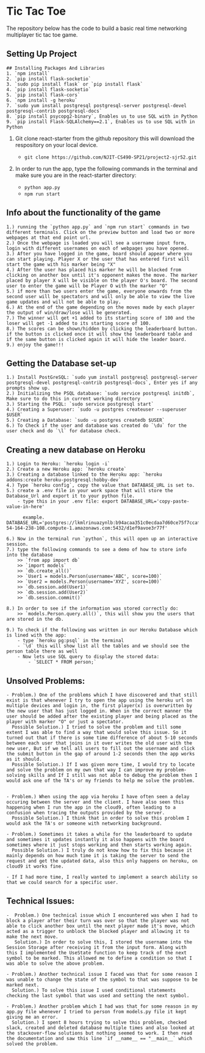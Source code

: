 # Tic Tac Toe 

The repository below has the code to build a basic real time networking multiplayer tic tac toe game.

## Setting Up Project
    ## Installing Packages And Libraries
    1. `npm install`
    2. `pip install flask-socketio`
    3. `sudo pip install flask` or `pip install flask`
    4. `pip install flask-socketio`
    5. `pip install flask-cors`
    6. `npm install -g heroku`
    7. `sudo yum install postgresql postgresql-server postgresql-devel postgresql-contrib postgresql-docs`
    8. `pip install psycopg2-binary`, Enables us to use SQL with in Python
    9. `pip install Flask-SQLAlchemy==2.1`, Enables us to use SQL with in Python
    

1. Git clone react-starter from the github repository this will download the respository on your local device.
    - `git clone https://github.com/NJIT-CS490-SP21/project2-sjr52.git`

2. In order to run the app, type the following commands in the terminal and make sure you are in the react-starter directory:
    - `python app.py`
    - `npm run start`

## Info about the functionality of the game
    1.) running the `python app.py` and `npm run start` commands in two different terminals. Click on the preview button and load two or more webpages at that end point url.
    2.) Once the webpage is loaded you will see a username input form, login with different usernames on each of webpages you have opened.
    3.) After you have logged in the game, board should appear where you can start playing. Player X or the user that has entered first will start the game with his marker being "X"
    4.) After the user has placed his marker he will be blocked from clicking on another box until it's opponent makes the move. The marker placed by player X will be visible on the player O's board. The second user to enter the game will be Player O with the marker "O"
    5.) if more than two users enter the game, everyone onwards from the second user will be spectators and will only be able to view the live game updates and will not be able to play.
    6.) At the end of the game depending on the moves made by each player the output of win/draw/lose will be generated.
    7.) The winner will get +1 added to its starting score of 100 and the loser will get -1 added to its starting score of 100.
    8.) The scores can be shown/hidden by clicking the leaderboard button. if the button is clicked once it will show the leaderboard table and if the same button is clicked again it will hide the leader board.
    9.) enjoy the game!!!
    
## Getting the Database set-up
    1.) Install PostGreSQL: `sudo yum install postgresql postgresql-server postgresql-devel postgresql-contrib postgresql-docs`, Enter yes if any prompts show up.
    2.) Initializing the PSQL database: `sudo service postgresql initdb`, Make sure to do this in current working directory
    3.) Starting the PSQL: `sudo service postgresql start`
    4.) Creating a Superuser: `sudo -u postgres createuser --superuser $USER`
    5.) Creating a Database: `sudo -u postgres createdb $USER`
    6.) To Check if the user and database was created do `\du` for the user check and do `\l` for database check.
    

## Creating a new database on Heroku
    1.) Login to Heroku: `heroku login -i`
    2.) Create a new Heroku app: `heroku create`
    3.) Creating a database linked to the Heroku app: `heroku addons:create heroku-postgresql:hobby-dev`
    4.) Type `heroku config`, copy the value that DATABASE_URL is set to.
    5.) create a .env file in your work space that will store the Database_Url and export it to your python file.
        - type this in your .env file: export DATABASE_URL='copy-paste-value-in-here'
            
          example. DATABASE_URL='postgres://lkmlrinuazynlb:b94acaa351c0ecdaa7d60ce75f7ccaf40c2af646281bd5b1a2787c2eb5114be4@ec2-54-164-238-108.compute-1.amazonaws.com:5432/d1ef9avoe3r77f'
   
    6.) Now in the terminal run `python`, this will open up an interactive session.
    7.) type the following commands to see a demo of how to store info into the database
        >> `from app import db`
        >> `import models`
        >> `db.create_all()`
        >> `User1 = models.Person(username='ABC', score=100)`
        >> `User2 = models.Person(username='XYZ', score=100)`
        >> `db.session.add(User1)`
        >> `db.session.add(User2)`
        >> `db.session.commit()`
        
    8.) In order to see if the information was stored correctly do:
        >> `models.Person.query.all()`, this will show you the users that are stored in the db.
        
    9.) To check if the following was written in our Heroku Database which is lined with the app:
        - type `heroku pg:psql` in the terminal
        - `\d` this will show list all the tables and we should see the person table there as well
        - Now lets use SQL query to display the stored data:
            - `SELECT * FROM person;`
    
    
## Unsolved Problems:
    - Problem.) One of the problems which I have discovered and that still exist is that whenever I try to open the app using the heroku url on multiple devices and login in, the first player(x) is overwritten by the new user that has just logged in. When in the correct manner the user should be added after the existing player and being placed as the player with marker "O" or just a spectator.
      Possible Solution.) I tried to solve the problem and till some extent I was able to find a way that would solve this issue. So it turned out that if there is some time difference of about 5-10 seconds between each user that joins in it over writes the old user with the new user, But if we tell all users to fill out the username and click the submit button in the gap of around 1-2 seconds then the app works as it should.
      Possible Solution.) If I was given more time, I would try to locate and solve the problem on my own that way I can improve my problem-solving skills and If I still was not able to debug the problem then I would ask one of the TA's or my friends to help me solve the problem.
                  
    
    - Problem.) When using the app via heroku I have often seen a delay occuring between the server and the client. I have also seen this happening when I run the app in the cloud9, often leading to a confusion when tracing the outputs provided by the server.
      Possible Solution.) I think that in order to solve this problem I would ask the TA's or someone with networking background.
      
    - Problem.) Sometimes it takes a while for the leaderboard to update and sometimes it updates instantly it also happens with the board sometimes where it just stops working and then starts working again.
      Possible Solution.) I truly do not know how to fix this because it mainly depends on how much time it is taking the server to send the request and get the updated data, also this only happens on heroku, on cloud9 it works fine.
      
    - If I had more time, I really wanted to implement a search ability so that we could search for a specific user.
        

## Technical Issues:
    -  Problem.) One technical issue which I encountered was when I had to block a player after their turn was over so that the player was not able to click another box until the next player made it's move, which acted as a trigger to unblock the blocked player and allowing it to make the next move.
       Solution.) In order to solve this, I stored the username into the Session Storage after receiving it from the input form. Along with this I implemented the UseState function to keep track of the next symbol to be marked. This allowed me to define a condition so that I was able to solve the above problem.
    
    - Problem.) Another technical issue I faced was that for some reason I was unable to change the state of the symbol to that was suppose to be marked next.
      Solution.) To solve this issue I used conditional statements checking the last symbol that was used and setting the next symbol.
      
    - Problem.) Another problem which I had was that for some reason in my app.py file whenever I tried to person from models.py file it kept giving me an error.
      Solution.) I spent 8 hours trying to solve this problem, checked slack, created and deleted database multiple times and also looked at the stackover-flow solutions but nothing seemed to work. I then read the documentation and saw this line `if __name__ == "__main__` which solved the problem.